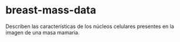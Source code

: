 # breast-mass-data
Describen las características de los núcleos celulares presentes en la imagen de una masa mamaria.
